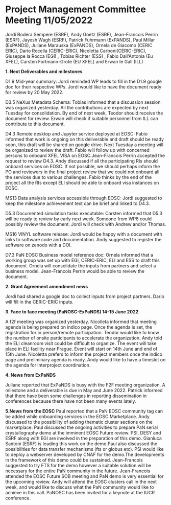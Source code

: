 Project Management Committee Meeting 11/05/2022
===============================================

Jordi Bodera Sempere (ESRF), Andy Goetz (ESRF), Jean-Francois Perrin (ESRF), Jayesh Wagh (ESRF),  Patrick Fuhrmann (ExPANDS), Paul Millar (ExPANDS), Juliane Marauska (ExPANDS), Ornela de Giacomo (CERIC ERIC), Dario Rocella (CERIC-ERIC), Nicoletta Carboni(CERIC-ERIC), Giuseppe la Rocca (EGI) , Tobias Richter (ESS) , Fabio Dall'Antonia (Eu XFEL), Carsten Fortmann-Grote (EU XFEL) and Erwan le Gall (ILL)

**1. Next Deliverables and milestones**

D1.9 Mid-year summary: Jordi reminded WP leads to fill in the D1.9 google doc for their respective WPs. Jordi would like to have the document ready for review by 20 May 2022. 

D3.5 NeXus Metadata Schema: Tobias informed that a discussion session was organized yesterday. All the contributions are expected by next Tuesday for consolidation. By end of next week, Teodor should receive the document for review.
Erwan will check if suitable personnel from ILL can contribute to this document.

D4.3 Remote desktop and Jupyter service deployed at EOSC: Fabio informed that work is ongoing on this deliverable and draft should be ready soon, this draft will be shared on google drive. Next Tuesday a meeting will be organized to review the draft. Fabio will follow up with concerned persons to onboard XFEL VISA on EOSC.Jean-Francois Perrin accepted the request to review D4.3.
Andy discussed if all the participating RIs should onboard services on EOSC. If not possible, we should perhaps inform the PO and reviewers in the final project review that we could not onboard all the services due to various challenges.
Fabio thinks by the end of the project all the RIs except ELI should be able to onboard visa instances on EOSC.

MS13 Data analysis services accessible through EOSC: Jordi suggested to keep the milestone achievement text can be brief and linked to D4.3.

D5.3 Documented simulation tasks executable: Carsten informed that D5.3 will be ready to review by early next week. Someone from WP8 could possibly review the document. Jordi will check with Andrew and/or Thomas. 

MS16 VINYL software release: Jordi would be happy with a document with links to software code and documentation. Andy suggested to register the software on zenodo with a DOI. 

D7.3 PaN EOSC Business model reference doc: Ornela informed that a working group was set up with EGI, CERIC-ERIC, ELI and ESS to draft this document. Ornela will consolidate the inputs from partners and select a business model.
Jean-Francois Perrin would be able to review the document. 

**2. Grant Agreement amendment news**

Jordi had shared a google doc to collect inputs from project partners. Dario will fill in the CERIC-ERIC inputs. 

**3. Face to face meeting (PaNOSC-ExPaNDS) 14-15 June 2022**

A f2f meeting was organized yesterday. Nicolleta informed that meeting agenda is being prepared on indico page. Once the agenda is set, the registration for in person/remote participation. Teodor would like to know the number of onsite participants to accelerate the organization.
Andy told the ELI cleanroom visit could be difficult to organize. The event will take place in ELI facility near Prague. Event will start on 14th June and end of 15th June. Nicoletta prefers to inform the project members once the indico page and preliminary agenda is ready.
Andy would like to have a timeslot on the agenda for interproject coordination.

**4. News from ExPaNDS**

Juliane reported that ExPaNDS is busy with the F2F meeting organization. A milestone and a deliverable is due in May and June 2022. Patrick informed that there have been some challenges in reporting dissemination in conferences because there have not been many events lately. 

**5.News from the EOSC**
Paul reported that a PaN EOSC community tag can be added while onboarding services in the EOSC Marketplace. Andy discussed to the possibility of adding thematic cluster sections on the marketplace. Paul discussed the ongoing activities to prepare PaN serial crystallography demo at the imminent EOSC Future review. PSI, DESY and ESRF along with EGI are involved in the preparation of this demo. Gianluca Santoni (ESRF) is leading this work on the demo.Paul also discussed the possibilities for data transfer mechanisms (fts or globus etc). PSI would like to deploy a webserver developed by CNAF for the demo.The developments in the framework of this demo could be sustained.
Jean-Francois suggested to try FTS for the demo however a suitable solution will be necessary for the entire PaN community in the future. Jean-Francois attended the EOSC Future SOB meeting and PaN demo is very essential for the upcoming review.
Andy will attend the EOSC clusters call in the next week, and would like to discuss what the PaN community would like to achieve in this call. PaNOSC has been invited for a keynote at the IUCR conference.




